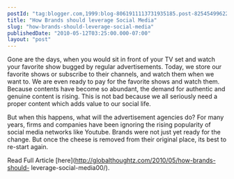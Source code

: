 ```yaml
---
postId: "tag:blogger.com,1999:blog-8061911113731935185.post-8254549962213521984"
title: "How Brands should leverage Social Media"
slug: "how-brands-should-leverage-social-media"
publishedDate: "2010-05-12T03:25:00.000-07:00"
layout: "post"
---
```


Gone are the days, when you would sit in front of your TV set and watch your
favorite show bugged by regular advertisements. Today, we store our favorite
shows or subscribe to their channels, and watch them when we want to. We are
even ready to pay for the favorite shows and watch them. Because contents have
become so abundant, the demand for authentic and genuine content is rising.
This is not bad because we all seriously need a proper content which adds
value to our social life.  
  
But when this happens, what will the advertisement agencies do? For many
years, firms and companies have been ignoring the rising popularity of social
media networks like Youtube. Brands were not just yet ready for the change.
But once the cheese is removed from their original place, its best to re-start
again.  
  
Read Full Article [here](http://globalthoughtz.com/2010/05/how-brands-should-
leverage-social-media00/).

